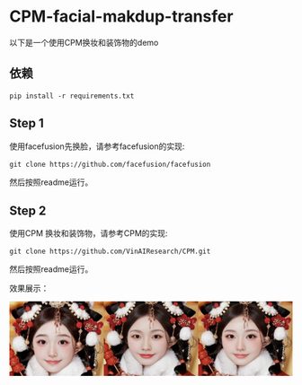 # CPM-facial-makdup-transfer
以下是一个使用CPM换妆和装饰物的demo

## 依赖

```
pip install -r requirements.txt
```

## Step 1

使用facefusion先换脸，请参考facefusion的实现:

```
git clone https://github.com/facefusion/facefusion
```
然后按照readme运行。

## Step 2
使用CPM 换妆和装饰物，请参考CPM的实现:

```
git clone https://github.com/VinAIResearch/CPM.git
```
然后按照readme运行。


效果展示：

![image](result.png)

